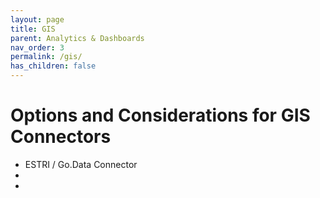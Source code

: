 ```yaml
---
layout: page
title: GIS
parent: Analytics & Dashboards
nav_order: 3
permalink: /gis/
has_children: false
---
```


# Options and Considerations for GIS Connectors
- ESTRI / Go.Data Connector
-
-

